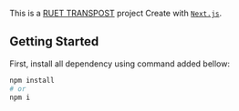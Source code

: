 This is a [RUET TRANSPOST]('') project Create with [`Next.js`](https://nextjs.org/).

## Getting Started

First, install all dependency using command added bellow:

```bash
npm install
# or
npm i
```


